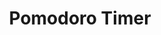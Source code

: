 ---
title: Pomodoro Timer
desc: A pomodoro timer web app.
techs:
    - html
    - css
    - less
    - javascript
    - jquery
    - materialize
source: https://github.com/cod3rguy/pomodoro
demo: http://lab.coderguy.tech/pomodoro/
---